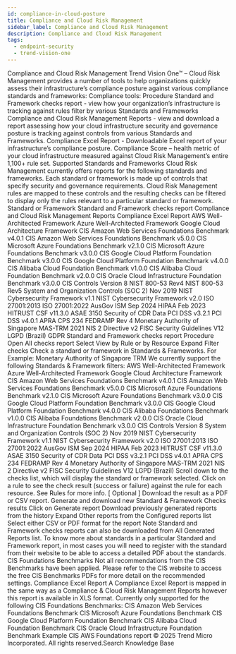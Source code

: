 ```yaml
---
id: compliance-in-cloud-posture
title: Compliance and Cloud Risk Management
sidebar_label: Compliance and Cloud Risk Management
description: Compliance and Cloud Risk Management
tags:
  - endpoint-security
  - trend-vision-one
---
```


 Compliance and Cloud Risk Management Trend Vision One™ – Cloud Risk Management provides a number of tools to help organizations quickly assess their infrastructure’s compliance posture against various compliance standards and frameworks: Compliance tools: Procedure Standard and Framework checks report - view how your organization’s infrastructure is tracking against rules filter by various Standards and Frameworks Compliance and Cloud Risk Management Reports - view and download a report assessing how your cloud infrastructure security and governance posture is tracking against controls from various Standards and Frameworks. Compliance Excel Report - Downloadable Excel report of your infrastructure’s compliance posture. Compliance Score – health metric of your cloud infrastructure measured against Cloud Risk Management’s entire 1,100+ rule set. Supported Standards and Frameworks Cloud Risk Management currently offers reports for the following standards and frameworks. Each standard or framework is made up of controls that specify security and governance requirements. Cloud Risk Management rules are mapped to these controls and the resulting checks can be filtered to display only the rules relevant to a particular standard or framework. Standard or Framework Standard and Framework checks report Compliance and Cloud Risk Management Reports Compliance Excel Report AWS Well-Architected Framework Azure Well-Architected Framework Google Cloud Architecture Framework CIS Amazon Web Services Foundations Benchmark v4.0.1 CIS Amazon Web Services Foundations Benchmark v5.0.0 CIS Microsoft Azure Foundations Benchmark v2.1.0 CIS Microsoft Azure Foundations Benchmark v3.0.0 CIS Google Cloud Platform Foundation Benchmark v3.0.0 CIS Google Cloud Platform Foundation Benchmark v4.0.0 CIS Alibaba Cloud Foundation Benchmark v1.0.0 CIS Alibaba Cloud Foundation Benchmark v2.0.0 CIS Oracle Cloud Infrastructure Foundation Benchmark v3.0.0 CIS Controls Version 8 NIST 800-53 Rev4 NIST 800-53 Rev5 System and Organization Controls (SOC 2) Nov 2019 NIST Cybersecurity Framework v1.1 NIST Cybersecurity Framework v2.0 ISO 27001:2013 ISO 27001:2022 AusGov ISM Sep 2024 HIPAA Feb 2023 HITRUST CSF v11.3.0 ASAE 3150 Security of CDR Data PCI DSS v3.2.1 PCI DSS v4.0.1 APRA CPS 234 FEDRAMP Rev 4 Monetary Authority of Singapore MAS-TRM 2021 NIS 2 Directive v2 FISC Security Guidelines V12 LGPD (Brazil) GDPR Standard and Framework checks report Procedure Open All checks report Select View by Rule or by Resource Expand Filter checks Check a standard or framework in Standards & Frameworks. For Example: Monetary Authority of Singapore TRM We currently support the following Standards & Framework filters: AWS Well-Architected Framework Azure Well-Architected Framework Google Cloud Architecture Framework CIS Amazon Web Services Foundations Benchmark v4.0.1 CIS Amazon Web Services Foundations Benchmark v5.0.0 CIS Microsoft Azure Foundations Benchmark v2.1.0 CIS Microsoft Azure Foundations Benchmark v3.0.0 CIS Google Cloud Platform Foundation Benchmark v3.0.0 CIS Google Cloud Platform Foundation Benchmark v4.0.0 CIS Alibaba Foundations Benchmark v1.0.0 CIS Alibaba Foundations Benchmark v2.0.0 CIS Oracle Cloud Infrastructure Foundation Benchmark v3.0.0 CIS Controls Version 8 System and Organization Controls (SOC 2) Nov 2019 NIST Cybersecurity Framework v1.1 NIST Cybersecurity Framework v2.0 ISO 27001:2013 ISO 27001:2022 AusGov ISM Sep 2024 HIPAA Feb 2023 HITRUST CSF v11.3.0 ASAE 3150 Security of CDR Data PCI DSS v3.2.1 PCI DSS v4.0.1 APRA CPS 234 FEDRAMP Rev 4 Monetary Authority of Singapore MAS-TRM 2021 NIS 2 Directive v2 FISC Security Guidelines V12 LGPD (Brazil) Scroll down to the checks list, which will display the standard or framework selected. Click on a rule to see the check result (success or failure) against the rule for each resource. See Rules for more info. [ Optional ] Download the result as a PDF or CSV report. Generate and download new Standard & Framework Checks results Click on Generate report Download previously generated reports from the history Expand Other reports from the Configured reports list Select either CSV or PDF format for the report Note Standard and Framework checks reports can also be downloaded from All Generated Reports list. To know more about standards in a particular Standard and Framework report, in most cases you will need to register with the standard from their website to be able to access a detailed PDF about the standards. CIS Foundations Benchmarks Not all recommendations from the CIS Benchmarks have been applied. Please refer to the CIS website to access the free CIS Benchmarks PDFs for more detail on the recommended settings. Compliance Excel Report A Compliance Excel Report is mapped in the same way as a Compliance & Cloud Risk Management Reports however this report is available in XLS format. Currently only supported for the following CIS Foundations Benchmarks: CIS Amazon Web Services Foundations Benchmark CIS Microsoft Azure Foundations Benchmark CIS Google Cloud Platform Foundation Benchmark CIS Alibaba Cloud Foundation Benchmark CIS Oracle Cloud Infrastructure Foundation Benchmark Example CIS AWS Foundations report © 2025 Trend Micro Incorporated. All rights reserved.Search Knowledge Base